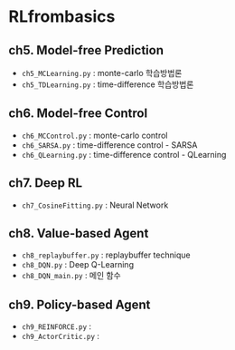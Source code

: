 # RLfrombasics

## ch5. Model-free Prediction
* `ch5_MCLearning.py` : monte-carlo 학습방법론
* `ch5_TDLearning.py` : time-difference 학습방법론

## ch6. Model-free Control
* `ch6_MCControl.py` : monte-carlo control
* `ch6_SARSA.py` : time-difference control - SARSA
* `ch6_QLearning.py` : time-difference control - QLearning

## ch7. Deep RL
* `ch7_CosineFitting.py` : Neural Network

## ch8. Value-based Agent
* `ch8_replaybuffer.py` : replaybuffer technique
* `ch8_DQN.py` : Deep Q-Learning
* `ch8_DQN_main.py` : 메인 함수

## ch9. Policy-based Agent
* `ch9_REINFORCE.py` : 
* `ch9_ActorCritic.py` : 